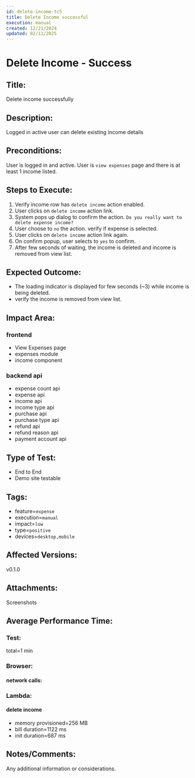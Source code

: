```yaml
---
id: delete-income-tc5
title: Delete Income successful
execution: manual
created: 12/21/2024
updated: 02/11/2025
---
```


# Delete Income - Success

## Title:

Delete income successfully

## Description:

Logged in active user can delete existing income details

## Preconditions:

User is logged in and active. User is `view expenses` page and there is at least 1 income listed.

## Steps to Execute:

1. Verify income row has `delete income` action enabled.
2. User clicks on `delete income` action link.
3. System pops up dialog to confirm the action. `Do you really want to delete expense income?`
4. User choose to `no` the action. verify if expense is selected.
5. User clicks on `delete income` action link again.
6. On confirm popup, user selects to `yes` to confirm.
7. After few seconds of waiting, the income is deleted and income is removed from view list.

## Expected Outcome:

- The loading indicator is displayed for few seconds (~3) while income is being deleted.
- verify the income is removed from view list.

## Impact Area:

### frontend

- View Expenses page
- expenses module
- income component

### backend api

- expense count api
- expense api
- income api
- income type api
- purchase api
- purchase type api
- refund api
- refund reason api
- payment account api

## Type of Test:

- End to End
- Demo site testable

## Tags:

- feature=`expense`
- execution=`manual`
- impact=`low`
- type=`positive`
- devices=`desktop,mobile`

## Affected Versions:

v0.1.0

## Attachments:

Screenshots

## Average Performance Time:

### Test:

total=1 min

### Browser:

#### network calls:

### Lambda:

#### delete income

- memory provisioned=256 MB
- bill duration=1122 ms
- init duration=687 ms

## Notes/Comments:

Any additional information or considerations.
